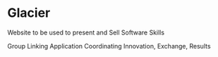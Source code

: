 # Glacier
Website to be used to present and Sell Software Skills

Group Linking Application Coordinating Innovation, Exchange, Results
